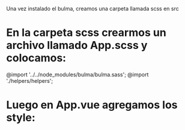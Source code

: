 Una vez instalado el bulma, creamos una carpeta llamada scss en src

# En la carpeta scss crearmos un archivo llamado App.scss y colocamos:
@import '../../node_modules/bulma/bulma.sass';
@import './helpers/helpers';

# Luego en App.vue agregamos los style:
<style lang="scss">
  @import './scss/App.scss';
</style>